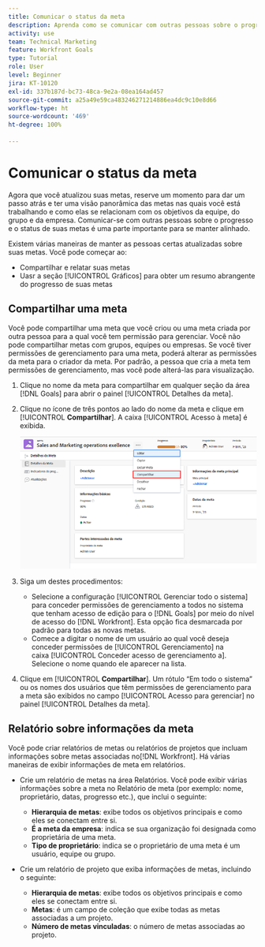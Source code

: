 ```yaml
---
title: Comunicar o status da meta
description: Aprenda como se comunicar com outras pessoas sobre o progresso e o status de suas metas no [!DNL Workfront Goals].
activity: use
team: Technical Marketing
feature: Workfront Goals
type: Tutorial
role: User
level: Beginner
jira: KT-10120
exl-id: 337b187d-bc73-48ca-9e2a-08ea164ad457
source-git-commit: a25a49e59ca483246271214886ea4dc9c10e8d66
workflow-type: ht
source-wordcount: '469'
ht-degree: 100%

---
```


# Comunicar o status da meta

Agora que você atualizou suas metas, reserve um momento para dar um passo atrás e ter uma visão panorâmica das metas nas quais você está trabalhando e como elas se relacionam com os objetivos da equipe, do grupo e da empresa. Comunicar-se com outras pessoas sobre o progresso e o status de suas metas é uma parte importante para se manter alinhado.

Existem várias maneiras de manter as pessoas certas atualizadas sobre suas metas. Você pode começar ao:

* Compartilhar e relatar suas metas
* Uasr a seção [!UICONTROL Gráficos] para obter um resumo abrangente do progresso de suas metas

## Compartilhar uma meta

Você pode compartilhar uma meta que você criou ou uma meta criada por outra pessoa para a qual você tem permissão para gerenciar. Você não pode compartilhar metas com grupos, equipes ou empresas. Se você tiver permissões de gerenciamento para uma meta, poderá alterar as permissões da meta para o criador da meta. Por padrão, a pessoa que cria a meta tem permissões de gerenciamento, mas você pode alterá-las para visualização.

1. Clique no nome da meta para compartilhar em qualquer seção da área [!DNL Goals] para abrir o painel [!UICONTROL Detalhes da meta].

1. Clique no ícone de três pontos ao lado do nome da meta e clique em [!UICONTROL **Compartilhar**]. A caixa [!UICONTROL Acesso à meta] é exibida.

   ![Captura de tela do compartilhamento de uma meta](assets/17-workfront-goals-share-a-goal.png)

1. Siga um destes procedimentos:

   * Selecione a configuração [!UICONTROL Gerenciar todo o sistema] para conceder permissões de gerenciamento a todos no sistema que tenham acesso de edição para o [!DNL Goals] por meio do nível de acesso do [!DNL Workfront]. Esta opção fica desmarcada por padrão para todas as novas metas.
   * Comece a digitar o nome de um usuário ao qual você deseja conceder permissões de [!UICONTROL Gerenciamento] na caixa [!UICONTROL Conceder acesso de gerenciamento a]. Selecione o nome quando ele aparecer na lista.

1. Clique em [!UICONTROL **Compartilhar**]. Um rótulo “Em todo o sistema” ou os nomes dos usuários que têm permissões de gerenciamento para a meta são exibidos no campo [!UICONTROL Acesso para gerenciar] no painel [!UICONTROL Detalhes da meta].

## Relatório sobre informações da meta

Você pode criar relatórios de metas ou relatórios de projetos que incluam informações sobre metas associadas no[!DNL Workfront]. Há várias maneiras de exibir informações de meta em relatórios.

* Crie um relatório de metas na área Relatórios. Você pode exibir várias informações sobre a meta no Relatório de meta (por exemplo: nome, proprietário, datas, progresso etc.), que inclui o seguinte:

   * **Hierarquia de metas**: exibe todos os objetivos principais e como eles se conectam entre si.
   * **É a meta da empresa**: indica se sua organização foi designada como proprietária de uma meta.
   * **Tipo de proprietário**: indica se o proprietário de uma meta é um usuário, equipe ou grupo.

* Crie um relatório de projeto que exiba informações de metas, incluindo o seguinte:
   * **Hierarquia de metas**: exibe todos os objetivos principais e como eles se conectam entre si.
   * **Metas**: é um campo de coleção que exibe todas as metas associadas a um projeto.
   * **Número de metas vinculadas**: o número de metas associadas ao projeto.
